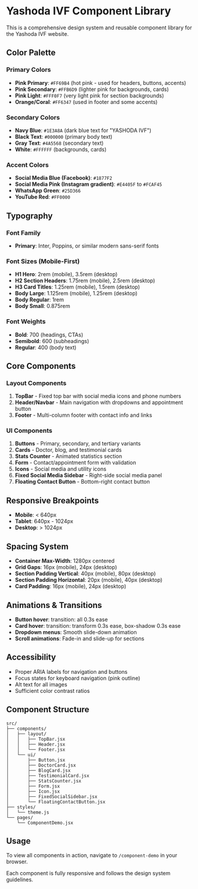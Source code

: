 # Yashoda IVF Component Library

This is a comprehensive design system and reusable component library for the Yashoda IVF website.

## Color Palette

### Primary Colors
- **Pink Primary**: `#FF69B4` (hot pink - used for headers, buttons, accents)
- **Pink Secondary**: `#FFB6D9` (lighter pink for backgrounds, cards)
- **Pink Light**: `#FFF0F7` (very light pink for section backgrounds)
- **Orange/Coral**: `#FF6347` (used in footer and some accents)

### Secondary Colors
- **Navy Blue**: `#1E3A8A` (dark blue text for "YASHODA IVF")
- **Black Text**: `#000000` (primary body text)
- **Gray Text**: `#4A5568` (secondary text)
- **White**: `#FFFFFF` (backgrounds, cards)

### Accent Colors
- **Social Media Blue (Facebook)**: `#1877F2`
- **Social Media Pink (Instagram gradient)**: `#E4405F` to `#FCAF45`
- **WhatsApp Green**: `#25D366`
- **YouTube Red**: `#FF0000`

## Typography

### Font Family
- **Primary**: Inter, Poppins, or similar modern sans-serif fonts

### Font Sizes (Mobile-First)
- **H1 Hero**: 2rem (mobile), 3.5rem (desktop)
- **H2 Section Headers**: 1.75rem (mobile), 2.5rem (desktop)
- **H3 Card Titles**: 1.25rem (mobile), 1.5rem (desktop)
- **Body Large**: 1.125rem (mobile), 1.25rem (desktop)
- **Body Regular**: 1rem
- **Body Small**: 0.875rem

### Font Weights
- **Bold**: 700 (headings, CTAs)
- **Semibold**: 600 (subheadings)
- **Regular**: 400 (body text)

## Core Components

### Layout Components
1. **TopBar** - Fixed top bar with social media icons and phone numbers
2. **Header/Navbar** - Main navigation with dropdowns and appointment button
3. **Footer** - Multi-column footer with contact info and links

### UI Components
1. **Buttons** - Primary, secondary, and tertiary variants
2. **Cards** - Doctor, blog, and testimonial cards
3. **Stats Counter** - Animated statistics section
4. **Form** - Contact/appointment form with validation
5. **Icons** - Social media and utility icons
6. **Fixed Social Media Sidebar** - Right-side social media panel
7. **Floating Contact Button** - Bottom-right contact button

## Responsive Breakpoints
- **Mobile**: < 640px
- **Tablet**: 640px - 1024px
- **Desktop**: > 1024px

## Spacing System
- **Container Max-Width**: 1280px centered
- **Grid Gaps**: 16px (mobile), 24px (desktop)
- **Section Padding Vertical**: 40px (mobile), 80px (desktop)
- **Section Padding Horizontal**: 20px (mobile), 40px (desktop)
- **Card Padding**: 16px (mobile), 24px (desktop)

## Animations & Transitions
- **Button hover**: transition: all 0.3s ease
- **Card hover**: transition: transform 0.3s ease, box-shadow 0.3s ease
- **Dropdown menus**: Smooth slide-down animation
- **Scroll animations**: Fade-in and slide-up for sections

## Accessibility
- Proper ARIA labels for navigation and buttons
- Focus states for keyboard navigation (pink outline)
- Alt text for all images
- Sufficient color contrast ratios

## Component Structure

```
src/
├── components/
│   ├── layout/
│   │   ├── TopBar.jsx
│   │   ├── Header.jsx
│   │   └── Footer.jsx
│   └── ui/
│       ├── Button.jsx
│       ├── DoctorCard.jsx
│       ├── BlogCard.jsx
│       ├── TestimonialCard.jsx
│       ├── StatsCounter.jsx
│       ├── Form.jsx
│       ├── Icon.jsx
│       ├── FixedSocialSidebar.jsx
│       └── FloatingContactButton.jsx
├── styles/
│   └── theme.js
└── pages/
    └── ComponentDemo.jsx
```

## Usage

To view all components in action, navigate to `/component-demo` in your browser.

Each component is fully responsive and follows the design system guidelines.